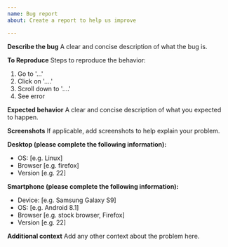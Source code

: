 ```yaml
---
name: Bug report
about: Create a report to help us improve

---
```


**Describe the bug**
A clear and concise description of what the bug is.

**To Reproduce**
Steps to reproduce the behavior:
1. Go to '...'
2. Click on '....'
3. Scroll down to '....'
4. See error

**Expected behavior**
A clear and concise description of what you expected to happen.

**Screenshots**
If applicable, add screenshots to help explain your problem.

**Desktop (please complete the following information):**
 - OS: [e.g. Linux]
 - Browser [e.g. firefox]
 - Version [e.g. 22]

**Smartphone (please complete the following information):**
 - Device: [e.g. Samsung Galaxy S9]
 - OS: [e.g. Android 8.1]
 - Browser [e.g. stock browser, Firefox]
 - Version [e.g. 22]

**Additional context**
Add any other context about the problem here.
